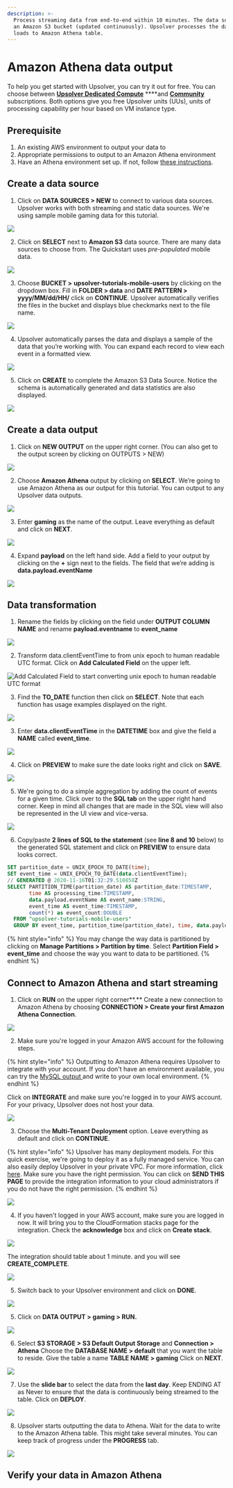 ```yaml
---
description: >-
  Process streaming data from end-to-end within 10 minutes. The data source is
  an Amazon S3 bucket (updated continuously). Upsolver processes the data and
  loads to Amazon Athena table.
---
```


# Amazon Athena data output

To help you get started with Upsolver, you can try it out for free. You can choose between [**Upsolver Dedicated Compute**](https://app.upsolver.com/signup) ****and [**Community**](https://app.upsolver.com/signup/free) subscriptions. Both options give you free Upsolver units \(UUs\), units of processing capability per hour based on VM instance type.

## Prerequisite

1. An existing AWS environment to output your data to
2. Appropriate permissions to output to an Amazon Athena environment
3. Have an Athena environment set up. If not, follow [these instructions](https://docs.aws.amazon.com/athena/latest/ug/getting-started.html).

## Create a data source

1. Click on **DATA SOURCES &gt; NEW** to connect to various data sources. Upsolver works with both streaming and static data sources. We're using sample mobile gaming data for this tutorial.

![](https://lh3.googleusercontent.com/VEBtmN-b2sXlGI8KbaKyeZtTRuXAqt4NkBess6US8LAc6NxoQAvGaQLhr_2lTKRH6V3Pe2JglaQvDSlA5hcep_DedbJFNS7ayYi2Cx-uozzUkzfZW79DqsqJutaVp6-f0l799Goz)

2. Click on **SELECT** next to **Amazon S3** data source. There are many data sources to choose from. The Quickstart uses _pre-populated_ mobile data.

![](https://lh6.googleusercontent.com/Q4l7k9KjZetrJL8f1dtauybuIMw329ecce7bib5JDhOrOl4KasXJiSBxGAbTPujlaxGUHb92okdSyGH72L_Tj_j-mVvwuyOP8je5qXfrQPkuQq5w6njRXEgPTIx-O3n-csJnPuC_)

3. Choose **BUCKET &gt;** **upsolver-tutorials-mobile-users** by clicking on the dropdown box.  Fill in **FOLDER &gt; data** and **DATE PATTERN &gt; yyyy/MM/dd/HH/** click on **CONTINUE**. Upsolver automatically verifies the files in the bucket and displays blue checkmarks next to the file name.

![](../../../.gitbook/assets/image%20%2882%29.png)

4. Upsolver automatically parses the data and displays a sample of the data that you’re working with. You can expand each record to view each event in a formatted view.

![](https://lh4.googleusercontent.com/VSsLMilef5nd-Vgy7IyjZlPk4wzq_IBmo6kLKnIcVZqgrCkmVnYUKeJuzkV5hb1ZIWX5BzjPeq4OC0BV1Cfx8oXcM3HeVf0N3B8ow229INdD-aGIkei3KPrfMn_DFhxDgQ2P-MUh)

5. Click on **CREATE** to complete the Amazon S3 Data Source. Notice the schema is automatically generated and data statistics are also displayed.

![](https://lh4.googleusercontent.com/1TzV0loU_yMvnGi1-Yxk28yrhiR1ITl0IxeZTHMKROZQsOdVctaTtmNaWTe4wS1CAp4DWIyhUGYQVF8GkTV5qKsQFIphxoemWPxNzimagThCnDD9P9FmKZewIAzZkEknvTdeM_lf)

##  **Create a data output**

1. Click on **NEW OUTPUT** on the upper right corner. \(You can also get to the output screen by clicking on OUTPUTS &gt; NEW\)

![](https://lh4.googleusercontent.com/MWKDM4NzS3bsF93Pq5DZ-4nd5QV6B7JXOS2cA1N8vy92qij_fPmPTPeilDb1XiW3DjcZMc8L0YC-62snOK6wiXnefjBe-Ppku7s9ymdk3M5sS7NEUNiYPpJaQeHTe5mYgkfgBHV0)

2. Choose **Amazon Athena** output by clicking on **SELECT**. We’re going to use Amazon Athena as our output for this tutorial. You can output to any Upsolver data outputs. 

![](../../../.gitbook/assets/image%20%28105%29.png)

3. Enter **gaming** as the name of the output. Leave everything as default and click on **NEXT**.

![](../../../.gitbook/assets/image%20%288%29.png)

4. Expand **payload** on the left hand side. Add a field to your output by clicking on the **+** sign next to the fields. The field that we’re adding is **data.payload.eventName**

![](../../../.gitbook/assets/image%20%28165%29.png)

## **Data transformation**

1. Rename the fields by clicking on the field under **OUTPUT COLUMN NAME** and rename **payload.eventname** to **event\_name**

![](../../../.gitbook/assets/image%20%28171%29.png)

2. Transform data.clientEventTime to from unix epoch to human readable UTC format. Click on **Add Calculated Field** on the upper left. 

![Add Calculated Field to start converting unix epoch to human readable UTC format](../../../.gitbook/assets/image%20%28167%29.png)

3. Find the **TO\_DATE** function then click on **SELECT**. Note that each function has usage examples displayed on the right.

![](../../../.gitbook/assets/image%20%28166%29.png)

3. Enter **data.clientEventTime** in the **DATETIME** box and give the field a **NAME** called **event\_time**. 

![](../../../.gitbook/assets/image%20%28164%29.png)

4. Click on **PREVIEW** to make sure the date looks right and click on **SAVE**.

![](../../../.gitbook/assets/image%20%28168%29.png)

5. We're going to do a simple aggregation by adding the count of events for a given time. Click over to the **SQL tab** on the upper right hand corner. Keep in mind all changes that are made in the SQL view will also be represented in the UI view and vice-versa. 

![](../../../.gitbook/assets/et8ezpo5fk.gif)

6. Copy/paste **2 lines of SQL to the statement** \(see **line 8 and 10** below\) to the generated SQL statement and click on **PREVIEW** to ensure data looks correct.

```sql
SET partition_date = UNIX_EPOCH_TO_DATE(time);
SET event_time = UNIX_EPOCH_TO_DATE(data.clientEventTime);
// GENERATED @ 2020-11-16T01:32:29.510858Z
SELECT PARTITION_TIME(partition_date) AS partition_date:TIMESTAMP,
       time AS processing_time:TIMESTAMP,
       data.payload.eventName AS event_name:STRING,
       event_time AS event_time:TIMESTAMP,
       count(*) as event_count:DOUBLE
  FROM "upsolver-tutorials-mobile-users"
  GROUP BY event_time, partition_time(partition_date), time, data.payload.eventName
```

{% hint style="info" %}
You may change the way data is partitioned by clicking on **Manage Partitions &gt; Partition by time**. Select **Partition Field &gt; event\_time** and choose the way you want to data to be partitioned. 
{% endhint %}

## **Connect to Amazon Athena and start streaming**

1. Click on **RUN** on the upper right corner**.** Create a new connection to Amazon Athena by choosing **CONNECTION &gt; Create your first Amazon Athena Connection**.

![](../../../.gitbook/assets/image%20%28172%29.png)

2.  Make sure you're logged in your Amazon AWS account for the following steps.

{% hint style="info" %}
Outputting to Amazon Athena requires Upsolver to integrate with your account. If you don't have an environment available, you can try the [MySQL output ](mysql-data-output-option.md)and write to your own local environment.
{% endhint %}

Click on **INTEGRATE** and make sure you're logged in to your AWS account. For your privacy, Upsolver does not host your data.

![](../../../.gitbook/assets/image%20%2846%29.png)

3. Choose the **Multi-Tenant Deployment** option. Leave everything as default and click on **CONTINUE**. 

{% hint style="info" %}
Upsolver has many deployment models. For this quick exercise, we're going to deploy it as a fully managed service. You can also easily deploy Upsolver in your private VPC. For more information, click [here](../../upsolver-concepts/deployment-models.md). Make sure you have the right permission. You can click on **SEND THIS PAGE** to provide the integration information to your cloud administrators if you do not have the right permission.
{% endhint %}

![](../../../.gitbook/assets/image%20%28132%29.png)

4. If you haven't logged in your AWS account, make sure you are logged in now. It will bring you to the CloudFormation stacks page for the integration. Check the **acknowledge** box and click on **Create stack**. 

![](../../../.gitbook/assets/image%20%28170%29.png)

The integration should table about 1 minute. and you will see **CREATE\_COMPLETE**. 

![](../../../.gitbook/assets/image%20%28169%29.png)

5. Switch back to your Upsolver environment and click on **DONE**. 

![](../../../.gitbook/assets/image%20%28129%29.png)

5. Click on **DATA OUTPUT &gt; gaming &gt; RUN.**

![](../../../.gitbook/assets/kb2sdujhxs.gif)

6. Select **S3 STORAGE &gt; S3 Default Output Storage** and **Connection &gt; Athena** Choose the **DATABASE NAME &gt; default** that you want the table to reside. Give the table a name **TABLE NAME &gt; gaming** Click on **NEXT**.

![](../../../.gitbook/assets/uwmp9unw9k.gif)

  
7. Use the **slide bar** to select the data from the **last day**. Keep ENDING AT as Never to ensure that the data is continuously being streamed to the table. Click on **DEPLOY**.

![](../../../.gitbook/assets/image%20%28119%29.png)

8. Upsolver starts outputting the data to Athena. Wait for the data to write to the Amazon Athena table. This might take several minutes. You can keep track of progress under the **PROGRESS** tab.

![](../../../.gitbook/assets/image%20%2831%29.png)

## **Verify your data in Amazon Athena**

